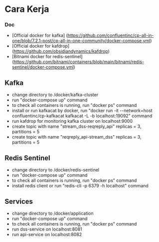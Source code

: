 # Cara Kerja

### Doc
* [Official docker for kafka] (https://github.com/confluentinc/cp-all-in-one/blob/7.2.1-post/cp-all-in-one-community/docker-compose.yml)
* [Official docker for kafdrop] (https://github.com/obsidiandynamics/kafdrop)
* [Bitnami docker for redis-sentinel] (https://github.com/bitnami/containers/blob/main/bitnami/redis-sentinel/docker-compose.yml)

## Kafka
* change directory to /docker/kafka-cluster
* run "docker-compose up" command
* to check all containers is running, run "docker ps" command
* install or run kafkacat by docker, run "docker run -it --network=host confluentinc/cp-kafkacat kafkacat -L -b localhost:19092" command
* run kafdrop for monitoring kafka cluster on localhost:9000
* create topic with name "stream_dss-reqreply_api" replicas = 3, partitions = 5
* create topic with name "reqreply_api-stream_dss" replicas = 3, partitions = 5

## Redis Sentinel
* change directory to /docker/redis-sentinel
* run "docker-compose up" command
* to check all containers is running, run "docker ps" command
* install redis client or run "redis-cli -p 6379 -h localhost" command

## Services
* change directory to /docker/application
* run "docker-compose up" command
* to check all containers is running, run "docker ps" command
* run dss-service on localhost:8081
* run api-service on localhost:8082